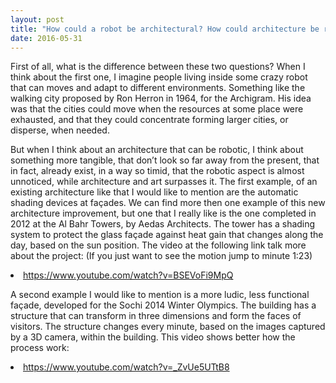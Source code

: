 ```yaml
---
layout: post
title: "How could a robot be architectural? How could architecture be robotic?"
date: 2016-05-31
---
```


First of all, what is the difference between these two questions? When I think about the first one, I imagine people living inside some crazy robot that can moves and adapt to different environments. Something like the walking city proposed by Ron Herron in 1964, for the Archigram. His idea was that the cities could move when the resources at some place were exhausted, and that they could concentrate forming larger cities, or disperse, when needed.

But when I think about an architecture that can be robotic, I think about something more tangible, that don’t look so far away from the present, that in fact, already exist, in a way so timid, that the robotic aspect is almost unnoticed, while architecture and art surpasses it. The first example, of an existing architecture like that I would like to mention are the automatic shading devices at façades. We can find more then one example of this new architecture improvement, but one that I really like is the one completed in 2012 at the Al Bahr Towers, by Aedas Architects. The tower has a shading system to protect the glass façade against heat gain that changes along the day, based on the sun position. The video at the following link talk more about the project: (If you just want to see the motion jump to minute 1:23) 
<li><a href="#">https://www.youtube.com/watch?v=BSEVoFi9MpQ</a></li>

A second example I would like to mention is a more ludic, less functional façade, developed for the Sochi 2014 Winter Olympics. The building has a structure that can transform in three dimensions and form the faces of visitors. The structure changes every minute, based on the images captured by a 3D camera, within the building. This video shows better how the process work:
<li><a href="#">https://www.youtube.com/watch?v=_ZvUe5UTtB8</a></li>

